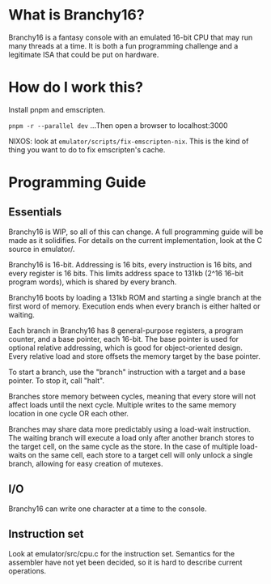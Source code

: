 # What is Branchy16?

Branchy16 is a fantasy console with an emulated 16-bit CPU that may run many threads at a time. It is both a fun programming challenge and a legitimate ISA that could be put on hardware.

# How do I work this?

Install pnpm and emscripten.

`pnpm -r --parallel dev`
...Then open a browser to localhost:3000

NIXOS: look at `emulator/scripts/fix-emscripten-nix`. This is the kind of thing you want to do to fix emscripten's cache.

# Programming Guide

## Essentials

Branchy16 is WIP, so all of this can change. A full programming guide will be made as it solidifies. For details on the current implementation, look at the C source in emulator/.

Branchy16 is 16-bit. Addressing is 16 bits, every instruction is 16 bits, and every register is 16 bits. This limits address space to 131kb (2^16 16-bit program words), which is shared by every branch.

Branchy16 boots by loading a 131kb ROM and starting a single branch at the first word of memory. Execution ends when every branch is either halted or waiting.

Each branch in Branchy16 has 8 general-purpose registers, a program counter, and a base pointer, each 16-bit. The base pointer is used for optional relative addressing, which is good for object-oriented design. Every relative load and store offsets the memory target by the base pointer.

To start a branch, use the "branch" instruction with a target and a base pointer. To stop it, call "halt".

Branches store memory between cycles, meaning that every store will not affect loads until the next cycle. Multiple writes to the same memory location in one cycle OR each other.

Branches may share data more predictably using a load-wait instruction. The waiting branch will execute a load only after another branch stores to the target cell, on the same cycle as the store. In the case of multiple load-waits on the same cell, each store to a target cell will only unlock a single branch, allowing for easy creation of mutexes.

## I/O

Branchy16 can write one character at a time to the console.

## Instruction set

Look at emulator/src/cpu.c for the instruction set. Semantics for the assembler have not yet been decided, so it is hard to describe current operations.
